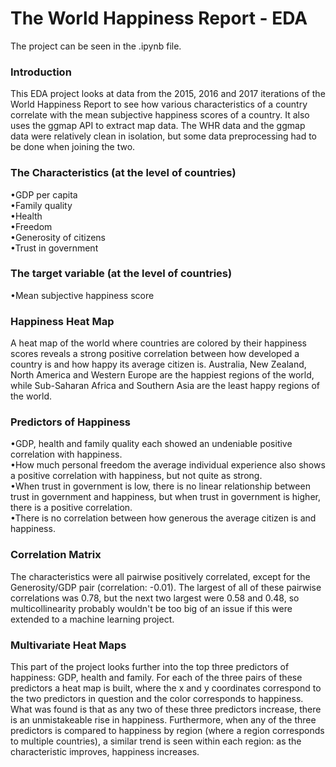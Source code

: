 # The World Happiness Report - EDA

The project can be seen in the .ipynb file.

### Introduction
This EDA project looks at data from the 2015, 2016 and 2017 iterations of the World Happiness Report to see how various characteristics of a country correlate with the mean subjective happiness scores of a country. It also uses the ggmap API to extract map data. The WHR data and the ggmap data were relatively clean in isolation, but some data preprocessing had to be done when joining the two.

### The Characteristics (at the level of countries) <br />
•GDP per capita <br />
•Family quality <br />
•Health <br />
•Freedom <br />
•Generosity  of citizens <br />
•Trust in government

### The target variable (at the level of countries)  <br />
•Mean subjective happiness score

### Happiness Heat Map
A heat map of the world where countries are colored by their happiness scores reveals a strong positive correlation between how developed a country is and how happy its average citizen is. Australia, New Zealand, North America and Western Europe are the happiest regions of the world, while Sub-Saharan Africa and Southern Asia are the least happy regions of the world.

### Predictors of Happiness
•GDP, health and family quality each showed an undeniable positive correlation with happiness. <br /> 
•How much personal freedom the average individual experience also shows a positive correlation with happiness, but not quite as strong. <br />
•When trust in government is low, there is no linear relationship between trust in government and happiness, but when trust in government is higher, there is a positive correlation. <br />
•There is no correlation between how generous the average citizen is and happiness.

### Correlation Matrix
The characteristics were all pairwise positively correlated, except for the Generosity/GDP pair (correlation: -0.01). The largest of all of these pairwise correlations was 0.78, but the next two largest were 0.58 and 0.48, so multicollinearity probably wouldn't be too big of an issue if this  were extended to a machine learning project.

### Multivariate Heat Maps
This part of the project looks further into the top three predictors of happiness: GDP, health and family. For each of the three pairs of these predictors a heat map is built, where the x and y coordinates correspond to the two predictors in question and the color corresponds to happiness. What was found is that as any two of these three predictors increase, there is an unmistakeable rise in happiness. Furthermore, when any of the three predictors is compared to happiness by region (where a region corresponds to multiple countries), a similar trend is seen within each region: as the characteristic improves, happiness increases.
